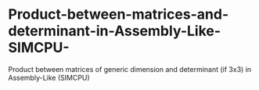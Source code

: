 # Product-between-matrices-and-determinant-in-Assembly-Like-SIMCPU-
Product between matrices of generic dimension and determinant (if 3x3) in Assembly-Like (SIMCPU)

